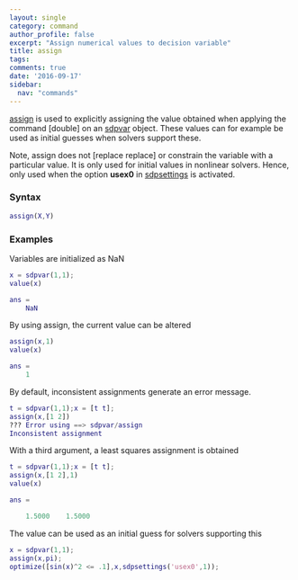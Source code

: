 ```yaml
---
layout: single
category: command
author_profile: false
excerpt: "Assign numerical values to decision variable"
title: assign
tags:
comments: true
date: '2016-09-17'
sidebar:
  nav: "commands"
---
```


[assign](/command/assign) is used to explicitly assigning the value obtained when applying the command [double] on an [sdpvar](/command/sdpvar) object. These values can for example be used as initial guesses when solvers support these.

Note, assign does not [replace replace] or constrain the variable with a particular value. It is only used for initial values in nonlinear solvers. Hence, only used when the option **usex0** in [sdpsettings](/command/sdpsettings) is activated.

### Syntax

````matlab
assign(X,Y)
````

### Examples

Variables are initialized as NaN

````matlab
x = sdpvar(1,1);
value(x)

ans =
    NaN
````

By using assign, the current value can be altered

````matlab
assign(x,1)
value(x)

ans =
    1
````

By default, inconsistent assignments generate an error message.

````matlab
t = sdpvar(1,1);x = [t t];
assign(x,[1 2])
??? Error using ==> sdpvar/assign
Inconsistent assignment
````

With a third argument, a least squares assignment is obtained

````matlab
t = sdpvar(1,1);x = [t t];
assign(x,[1 2],1)
value(x)

ans =

    1.5000    1.5000
````

The value can be used as an initial guess for solvers supporting this

````matlab
x = sdpvar(1,1);
assign(x,pi);
optimize([sin(x)^2 <= .1],x,sdpsettings('usex0',1));
````
